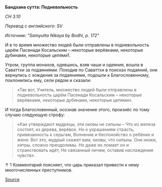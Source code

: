 **Бандхана сутта: Подневольность**

_СН 3\.10_

_Перевод с английского: SV_

_Источник: "Samyutta Nikaya by Bodhi, p\. 172"_

И в то время множество людей были отправлены в подневольность царём Пасенади Косальским – некоторые верёвками, некоторые дубинами, некоторые цепями1\.

Утром, группа монахов, одевшись, взяв чаши и одеяния, вошла в Саваттхи за подаяниями\. Походив по Саваттхи в поисках подаяний, они вернулись с хождения за подаяниями, подошли к Благословенному, поклонились ему, сели рядом и сказали:

> «Так вот, Учитель, множество людей были отправлены в подневольность царём Пасенади Косальским – некоторые верёвками, некоторые дубинами, некоторые цепями»\.

И тогда Благословенный, осознав значение этого, произнёс по тому случаю следующую строфу:

> «Как утверждают мудрецы, эти оковы не сильны –
> Что из железа состоят, из дерева, верёвок\.
> Но к украшениям страсть, привязанность к серьгам,
> Волнение и беспокойство о ребёнке и жене:
> Вот это, мудрый скажет вам, оковы, что сильны\.
> Они низки, хитры, сложно преодолимы\.
> Но даже их ломает он и странствовать идёт,
> Не связанный ничем, оставив наслаждения чувств»\.

↑ 1 Комментарий поясняет, что царь приказал привести к нему многочисленных преступников\.

[Source](https://www\.theravada\.ru/Teaching/Canon/Suttanta/Texts/sn3_10\-bandhana\-sutta\-sv\.htm)